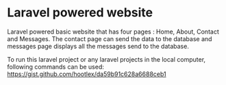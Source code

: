 # Laravel powered website
Laravel powered basic website that has four pages : Home, About, Contact and Messages. The contact page can send the data to the database and  messages page displays all the messages send to the database.

To run this laravel project or any laravel projects in the local computer, following commands can be used: 
https://gist.github.com/hootlex/da59b91c628a6688ceb1
